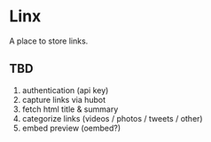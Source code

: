 # Linx

A place to store links.

## TBD

  1. authentication (api key)
  2. capture links via hubot
  3. fetch html title & summary
  4. categorize links (videos / photos / tweets / other)
  5. embed preview (oembed?)
